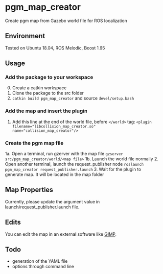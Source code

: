 # pgm_map_creator
Create pgm map from Gazebo world file for ROS localization

## Environment
Tested on Ubuntu 18.04, ROS Melodic, Boost 1.65

## Usage

### Add the package to your workspace
0. Create a catkin workspace
1. Clone the package to the src folder
2. `catkin build pgm_map_creator` and source `devel/setup.bash`

### Add the map and insert the plugin
1. Add this line at the end of the world file, before `</world>` tag:
`<plugin filename="libcollision_map_creator.so" name="collision_map_creator"/>`

### Create the pgm map file
1a. Open a terminal, run gzerver with the map file
`gzserver src/pgm_map_creator/world/<map file>`
1b. Launch the world file normally
2. Open another terminal, launch the request_publisher node
`roslaunch pgm_map_creator request_publisher.launch`
3. Wait for the plugin to generate map. It will be located in the map folder

## Map Properties
Currently, please update the argument value in launch/request_publisher.launch file.

## Edits
You can edit the map in an external software like [GIMP](https://www.gimp.org/). 

## Todo
- generation of the YAML file
- options through command line
